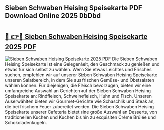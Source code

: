 ## Sieben Schwaben Heising Speisekarte PDF Download Online 2025 DbDbd

# <h2><a href="http://gcafsv.nevu.top/?p=Sieben+Schwaben+Heising+Speisekarte">🔗 👉🔴 Sieben Schwaben Heising Speisekarte 2025 PDF</a></h2>

[![Sieben Schwaben Heising Speisekarte 2025 PDF](https://i.imgur.com/dBaPXMq.png)](http://gcafsv.nevu.top/?p=Sieben+Schwaben+Heising+Speisekarte)
Die Sieben Schwaben Heising Speisekarte ist eine Gelegenheit, den Geschmack zu genießen und etwas für sich selbst zu wählen. Wenn Sie etwas Leichtes und Frisches suchen, empfehlen wir auf unserer Sieben Schwaben Heising Speisekarte unseren Salatbereich, in dem Sie aus frischen Gemüse- und Obstsalaten wählen können. Für diejenigen, die Fleisch bevorzugen, bieten wir eine umfangreiche Auswahl an Gerichten auf der Sieben Schwaben Heising Speisekarte an: Rindfleisch, Schweinefleisch, Huhn und Fisch. Unseren Auserwählten bieten wir Gourmet-Gerichte wie Schaschlik und Steak an, die bei frischem Feuer zubereitet werden. Die Sieben Schwaben Heising Speisekarte unserer Cafeteria bietet eine große Auswahl an Desserts, von traditionellen Kuchen und Kuchen bis hin zu exquisiten Crème Brûlée und Schokoladenkugeln.

